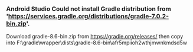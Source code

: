 ### Android Studio Could not install Gradle distribution from 'https://services.gradle.org/distributions/gradle-7.0.2-bin.zip'.
Download gradle-8.6-bin.zip from https://gradle.org/releases/ then copy into F:\gradle\wrapper\dists\gradle-8.6-bin\afr5mpiioh2wthjmwnkmdsd5w

